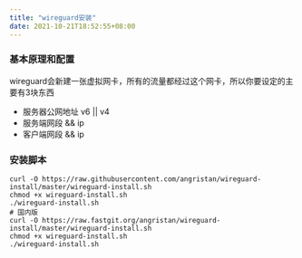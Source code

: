 ```yaml
---
title: "wireguard安装"
date: 2021-10-21T18:52:55+08:00
---
```


### 基本原理和配置
wireguard会新建一张虚拟网卡，所有的流量都经过这个网卡，所以你要设定的主要有3块东西
+ 服务器公网地址 v6 || v4
+ 服务端网段 && ip
+ 客户端网段 && ip

### 安装脚本
```shell
curl -O https://raw.githubusercontent.com/angristan/wireguard-install/master/wireguard-install.sh
chmod +x wireguard-install.sh
./wireguard-install.sh
# 国内版
curl -O https://raw.fastgit.org/angristan/wireguard-install/master/wireguard-install.sh
chmod +x wireguard-install.sh
./wireguard-install.sh
```
